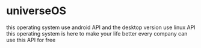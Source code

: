 # universeOS
this operating system use android API
and the desktop version use linux API
this operating system is here to make your life better
every company can use this API for free
